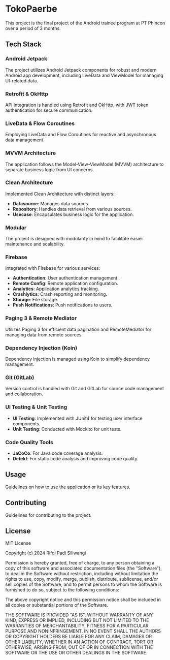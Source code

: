 # TokoPaerbe

This project is the final project of the Android trainee program at PT Phincon over a period of 3 months.

## Tech Stack

### Android Jetpack
The project utilizes Android Jetpack components for robust and modern Android app development, including LiveData and ViewModel for managing UI-related data.

### Retrofit & OkHttp
API integration is handled using Retrofit and OkHttp, with JWT token authentication for secure communication.

### LiveData & Flow Coroutines
Employing LiveData and Flow Coroutines for reactive and asynchronous data management.

### MVVM Architecture
The application follows the Model-View-ViewModel (MVVM) architecture to separate business logic from UI concerns.

### Clean Architecture
Implemented Clean Architecture with distinct layers:
- **Datasource**: Manages data sources.
- **Repository**: Handles data retrieval from various sources.
- **Usecase**: Encapsulates business logic for the application.

### Modular
The project is designed with modularity in mind to facilitate easier maintenance and scalability.

### Firebase
Integrated with Firebase for various services:
- **Authentication**: User authentication management.
- **Remote Config**: Remote application configuration.
- **Analytics**: Application analytics tracking.
- **Crashlytics**: Crash reporting and monitoring.
- **Storage**: File storage.
- **Push Notifications**: Push notifications to users.

### Paging 3 & Remote Mediator
Utilizes Paging 3 for efficient data pagination and RemoteMediator for managing data from remote sources.

### Dependency Injection (Koin)
Dependency injection is managed using Koin to simplify dependency management.

### Git (GitLab)
Version control is handled with Git and GitLab for source code management and collaboration.

### UI Testing & Unit Testing
- **UI Testing**: Implemented with JUnit4 for testing user interface components.
- **Unit Testing**: Conducted with Mockito for unit tests.

### Code Quality Tools
- **JaCoCo**: For Java code coverage analysis.
- **Detekt**: For static code analysis and improving code quality.

## Usage

Guidelines on how to use the application or its key features.

## Contributing

Guidelines for contributing to the project.

## License

MIT License

Copyright (c) 2024 Rifqi Padi Siliwangi

Permission is hereby granted, free of charge, to any person obtaining a copy
of this software and associated documentation files (the "Software"), to deal
in the Software without restriction, including without limitation the rights
to use, copy, modify, merge, publish, distribute, sublicense, and/or sell
copies of the Software, and to permit persons to whom the Software is
furnished to do so, subject to the following conditions:

The above copyright notice and this permission notice shall be included in all
copies or substantial portions of the Software.

THE SOFTWARE IS PROVIDED "AS IS", WITHOUT WARRANTY OF ANY KIND, EXPRESS OR
IMPLIED, INCLUDING BUT NOT LIMITED TO THE WARRANTIES OF MERCHANTABILITY,
FITNESS FOR A PARTICULAR PURPOSE AND NONINFRINGEMENT. IN NO EVENT SHALL THE
AUTHORS OR COPYRIGHT HOLDERS BE LIABLE FOR ANY CLAIM, DAMAGES OR OTHER
LIABILITY, WHETHER IN AN ACTION OF CONTRACT, TORT OR OTHERWISE, ARISING FROM,
OUT OF OR IN CONNECTION WITH THE SOFTWARE OR THE USE OR OTHER DEALINGS IN THE
SOFTWARE.
